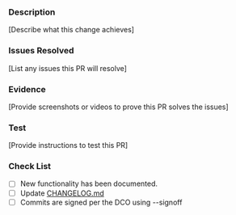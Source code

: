 ### Description
[Describe what this change achieves]

### Issues Resolved
[List any issues this PR will resolve]

### Evidence
[Provide screenshots or videos to prove this PR solves the issues]

### Test
[Provide instructions to test this PR]

### Check List
- [ ] New functionality has been documented.
- [ ] Update [CHANGELOG.md](./../CHANGELOG.md)
- [ ] Commits are signed per the DCO using --signoff 
